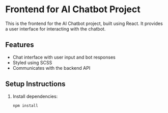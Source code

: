 # Frontend for AI Chatbot Project

This is the frontend for the AI Chatbot project, built using React. It provides a user interface for interacting with the chatbot.

## Features
- Chat interface with user input and bot responses
- Styled using SCSS
- Communicates with the backend API

## Setup Instructions
1. Install dependencies:
   ```bash
   npm install